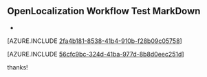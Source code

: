 ## OpenLocalization Workflow Test MarkDown
* 

[AZURE.INCLUDE [2fa4b181-8538-41b4-910b-f28b09c05758](calleeMd1.md)]



[AZURE.INCLUDE [56cfc9bc-324d-41ba-977d-8b8d0eec251d](calleeMd2.md)]

 
thanks!